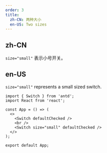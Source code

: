 ```yaml
---
order: 3
title:
  zh-CN: 两种大小
  en-US: Two sizes
---
```


## zh-CN

`size="small"` 表示小号开关。

## en-US

`size="small"` represents a small sized switch.

```tsx
import { Switch } from 'antd';
import React from 'react';

const App = () => (
  <>
    <Switch defaultChecked />
    <br />
    <Switch size="small" defaultChecked />
  </>
);

export default App;
```
